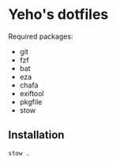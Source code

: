 # Yeho's dotfiles

Required packages:
- git
- fzf
- bat
- eza
- chafa
- exiftool
- pkgfile
- stow

## Installation
```sh
stow .
```

